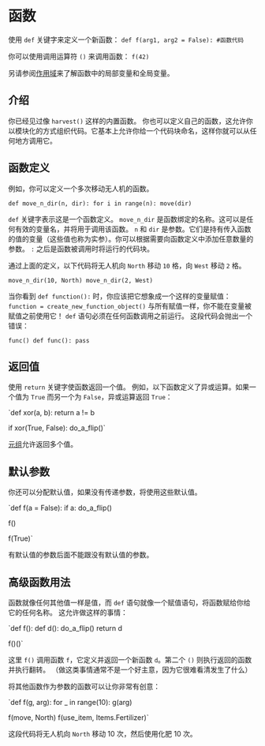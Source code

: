 # 函数
使用 `def` 关键字来定义一个新函数：
`def f(arg1, arg2 = False):
	#函数代码`

你可以使用调用运算符 `()` 来调用函数：
`f(42)`

另请参阅[作用域](docs/scripting/scopes.md)来了解函数中的局部变量和全局变量。

## 介绍
你已经见过像 `harvest()` 这样的内置函数。
你也可以定义自己的函数，这允许你以模块化的方式组织代码。它基本上允许你给一个代码块命名，这样你就可以从任何地方调用它。

## 函数定义
例如，你可以定义一个多次移动无人机的函数。

`def move_n_dir(n, dir):
	for i in range(n):
		move(dir)`

`def` 关键字表示这是一个函数定义。
`move_n_dir` 是函数绑定的名称。这可以是任何有效的变量名，并将用于调用该函数。
`n` 和 `dir` 是参数。它们是持有传入函数的值的变量（这些值也称为实参）。你可以根据需要向函数定义中添加任意数量的参数。
`:` 之后是函数被调用时将运行的代码块。

通过上面的定义，以下代码将无人机向 `North` 移动 `10` 格，向 `West` 移动 `2` 格。

`move_n_dir(10, North)
move_n_dir(2, West)`

当你看到 `def function():` 时，你应该把它想象成一个这样的变量赋值：
`function = create_new_function_object()`
与所有赋值一样，你不能在变量被赋值之前使用它！
`def` 语句必须在任何函数调用之前运行。
这段代码会抛出一个错误：

`func()
def func():
	pass`

## 返回值
使用 `return` 关键字使函数返回一个值。
例如，以下函数定义了异或运算。如果一个值为 `True` 而另一个为 `False`，异或运算返回 `True`：

`def xor(a, b):
	return a != b

if xor(True, False):
	do_a_flip()`

[元组](docs/scripting/tuples.md)允许返回多个值。

## 默认参数
你还可以分配默认值，如果没有传递参数，将使用这些默认值。

`def f(a = False):
	if a:
		do_a_flip()

f()

f(True)`

有默认值的参数后面不能跟没有默认值的参数。

## 高级函数用法
函数就像任何其他值一样是值，而 `def` 语句就像一个赋值语句，将函数赋给你给它的任何名称。
这允许做这样的事情：

`def f():
	def d():
		do_a_flip()
	return d

f()()`

这里 `f()` 调用函数 `f`，它定义并返回一个新函数 `d`。第二个 `()` 则执行返回的函数并执行翻转。
（做这类事情通常不是一个好主意，因为它很难看清发生了什么）

将其他函数作为参数的函数可以让你非常有创意：

`def f(g, arg):
	for _ in range(10):
		g(arg)

f(move, North)
f(use_item, Items.Fertilizer)`

这段代码将无人机向 `North` 移动 10 次，然后使用化肥 10 次。